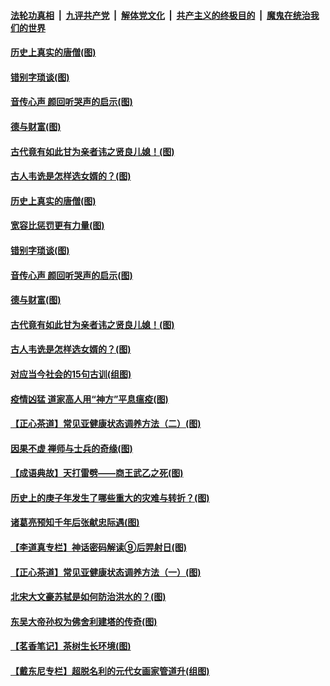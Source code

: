 

####  [法轮功真相](../../../../basic/blob/master/README.md?t=07021602) &nbsp;|&nbsp; [九评共产党](../../../../9ping.md/blob/master/README.md?t=07021602) &nbsp;|&nbsp; [解体党文化](../../../../jtdwh.md/blob/master/README.md?t=07021602)  &nbsp;|&nbsp; [共产主义的终极目的](../../../../gczydzjmd.md/blob/master/README.md?t=07021602) &nbsp;|&nbsp; [魔鬼在统治我们的世界](../../../../mgztzwmdsj.md/blob/master/README.md?t=07021602) 

#### [历史上真实的唐僧(图)](../pages/p7/938101.md?t=07021602) 

#### [错别字琐谈(图)](../pages/p7/938316.md?t=07021602) 

#### [音传心声 颜回听哭声的启示(图)](../pages/p7/938099.md?t=07021602) 

#### [德与财富(图)](../pages/p7/938218.md?t=07021602) 

#### [古代竟有如此甘为亲者讳之贤良儿媳！(图)](../pages/p7/938117.md?t=07021602) 

#### [古人韦诜是怎样选女婿的？(图)](../pages/p7/938100.md?t=07021602) 

#### [历史上真实的唐僧(图)](../pages/p7/938101.md?t=07021602) 

#### [宽容比惩罚更有力量(图)](../pages/p7/938280.md?t=07021602) 

#### [错别字琐谈(图)](../pages/p7/938316.md?t=07021602) 

#### [音传心声 颜回听哭声的启示(图)](../pages/p7/938099.md?t=07021602) 

#### [德与财富(图)](../pages/p7/938218.md?t=07021602) 

#### [古代竟有如此甘为亲者讳之贤良儿媳！(图)](../pages/p7/938117.md?t=07021602) 

#### [古人韦诜是怎样选女婿的？(图)](../pages/p7/938100.md?t=07021602) 

#### [对应当今社会的15句古训(组图)](../pages/p7/938097.md?t=07021602) 

#### [疫情凶猛 道家高人用“神方”平息瘟疫(图)](../pages/p7/938004.md?t=07021602) 

#### [【正心茶道】常见亚健康状态调养方法（二）(图)](../pages/p7/937559.md?t=07021602) 

#### [因果不虚 禅师与士兵的奇缘(图)](../pages/p7/938092.md?t=07021602) 

#### [【成语典故】天打雷劈——商王武乙之死(图)](../pages/p7/937782.md?t=07021602) 

#### [历史上的庚子年发生了哪些重大的灾难与转折？(图)](../pages/p7/937991.md?t=07021602) 

#### [诸葛亮预知千年后张献忠际遇(图)](../pages/p7/937564.md?t=07021602) 

#### [【李道真专栏】神话密码解读⑨后羿射日(图)](../pages/p7/937560.md?t=07021602) 

#### [【正心茶道】常见亚健康状态调养方法（一）(图)](../pages/p7/937556.md?t=07021602) 

#### [北宋大文豪苏轼是如何防治洪水的？(图)](../pages/p7/937874.md?t=07021602) 

#### [东吴大帝孙权为佛舍利建塔的传奇(图)](../pages/p7/937764.md?t=07021602) 

#### [【茗香笔记】茶树生长环境(图)](../pages/p7/937562.md?t=07021602) 

#### [【戴东尼专栏】超脱名利的元代女画家管道升(组图)](../pages/p7/935043.md?t=07021602) 

